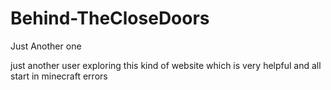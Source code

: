 # Behind-TheCloseDoors
Just Another one

just another user exploring this kind of website which is very helpful and all start in minecraft errors
